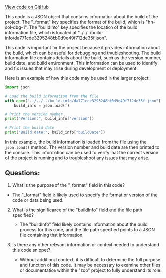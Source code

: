 [View code on GitHub](zoo-labs/zoo/blob/master/contracts/artifacts/src/interfaces/IERC721Burnable.sol/IERC721Burnable.dbg.json)

This code is a JSON object that contains information about the build of the project. The "_format" key specifies the format of the build, which is "hh-sol-dbg-1". The "buildInfo" key specifies the location of the build information file, which is located at "../../../build-info/da771cde3295248bb0d9e49f712de35f.json".

This code is important for the project because it provides information about the build, which can be useful for debugging and troubleshooting. The build information file contains details about the build, such as the version number, build date, and build environment. This information can be used to identify and fix issues that may arise during development or deployment.

Here is an example of how this code may be used in the larger project:

```python
import json

# Load the build information from the file
with open("../../../build-info/da771cde3295248bb0d9e49f712de35f.json") as f:
    build_info = json.load(f)

# Print the version number
print("Version:", build_info["version"])

# Print the build date
print("Build date:", build_info["buildDate"])
```

In this example, the build information is loaded from the file using the `json.load()` method. The version number and build date are then printed to the console. This information can be used to verify that the correct version of the project is running and to troubleshoot any issues that may arise.
## Questions: 
 1. What is the purpose of the "_format" field in this code?
   - The "_format" field is likely used to specify the format or version of the code or data being used.

2. What is the significance of the "buildInfo" field and the file path specified?
   - The "buildInfo" field likely contains information about the build process for this code, and the file path specified points to a JSON file containing that information.

3. Is there any other relevant information or context needed to understand this code snippet?
   - Without additional context, it is difficult to determine the full purpose and function of this code. It may be necessary to examine other files or documentation within the "zoo" project to fully understand its role.